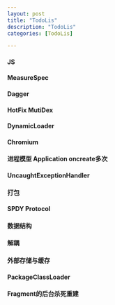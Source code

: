 ```yaml
---
layout: post
title: "TodoLis"
description: "TodoLis"
categories: [TodoLis]

---
```


#### JS
#### MeasureSpec
#### Dagger
#### HotFix MutiDex
#### DynamicLoader
#### Chromium
#### 进程模型 Application oncreate多次
#### UncaughtExceptionHandler
#### 打包
#### SPDY Protocol 
#### 数据结构
#### 解耦
#### 外部存储与缓存
#### PackageClassLoader
#### Fragment的后台杀死重建